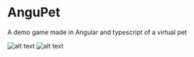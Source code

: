 # AnguPet
A demo game made in Angular and typescript of a virtual pet


![alt text](AnguPet/screens/egg1.png)
![alt text](https://github.com/ahuertam/AnguPet/master/screens/play.png)